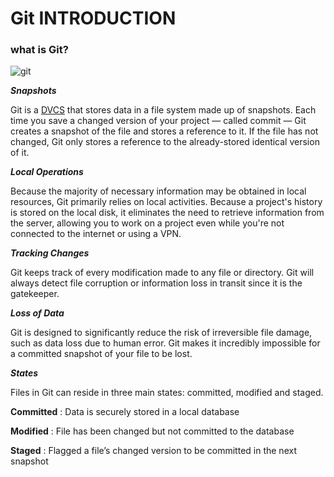 # Git INTRODUCTION

### what is Git?

![git](https://miro.medium.com/max/910/1*Wjxx83j-qyiNvFBy1yOA1w.jpeg)


***Snapshots***

Git is a [DVCS](lawrenceabudubai.github.io/reading-notes/versionControlTypes) that stores data in a file system made up of snapshots. Each time you save a changed version of your project — called commit — Git creates a snapshot of the file and stores a reference to it. If the file has not changed, Git only stores a reference to the already-stored identical version of it.

***Local Operations***


Because the majority of necessary information may be obtained in local resources, Git primarily relies on local activities. Because a project's history is stored on the local disk, it eliminates the need to retrieve information from the server, allowing you to work on a project even while you're not connected to the internet or using a VPN.

***Tracking Changes***


Git keeps track of every modification made to any file or directory. Git will always detect file corruption or information loss in transit since it is the gatekeeper. 


***Loss of Data***

Git is designed to significantly reduce the risk of irreversible file damage, such as data loss due to human error. Git makes it incredibly impossible for a committed snapshot of your file to be lost.

***States***

Files in Git can reside in three main states: committed, modified and staged.



**Committed** : Data is securely stored in a local database

**Modified** : File has been changed but not committed to the database

**Staged** : Flagged a file’s changed version to be committed in the next snapshot

